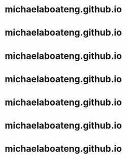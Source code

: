 # michaelaboateng.github.io
# michaelaboateng.github.io
# michaelaboateng.github.io
# michaelaboateng.github.io
# michaelaboateng.github.io
# michaelaboateng.github.io
# michaelaboateng.github.io
